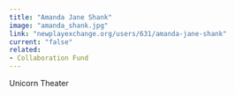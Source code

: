 ```yaml
---
title: "Amanda Jane Shank"
image: "amanda_shank.jpg"
link: "newplayexchange.org/users/631/amanda-jane-shank"
current: "false"
related:
- Collaboration Fund
---
```


Unicorn Theater 
